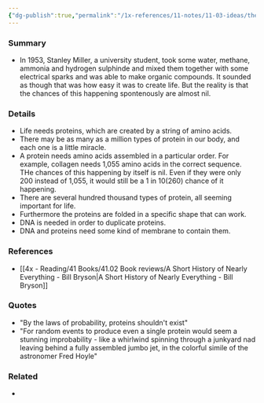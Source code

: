 ```yaml
---
{"dg-publish":true,"permalink":"/1x-references/11-notes/11-03-ideas/the-chances-of-life-starting-spontanously-are-infinitesimally-tiny/","title":"The chances of life starting spontanously are infinitesimally tiny","created":"2023-08-29T18:30:14.346+03:00","updated":"2024-02-14T20:18:22.403+03:00"}
---
```



### Summary
- In 1953, Stanley Miller, a university student, took some water, methane, ammonia and hydrogen sulphinde and mixed them together with some electrical sparks and was able to make organic compounds. It sounded as though that was how easy it was to create life. But the reality is that the chances of this happening spontenously are almost nil.

### Details
- Life needs proteins, which are created by a string of amino acids. 
- There may be as many as a million types of protein in our body, and each one is a little miracle.
- A protein needs amino acids assembled in a particular order. For example, collagen needs 1,055 amino acids in the correct sequence. THe chances of this happening by itself is nil. Even if they were only 200 instead of 1,055, it would still be a 1 in 10(260) chance of it happening. 
- There are several hundred thousand types of protein, all seeming important for life.
- Furthermore the proteins are folded in a specific shape that can work.
- DNA is needed in order to duplicate proteins.
- DNA and proteins need some kind of membrane to contain them. 

### References
- [[4x - Reading/41 Books/41.02 Book reviews/A Short History of Nearly Everything - Bill Bryson\|A Short History of Nearly Everything - Bill Bryson]]

### Quotes
- "By the laws of probability, proteins shouldn't exist"
- "For random events to produce even a single protein would seem a stunning improbability - like a whirlwind spinning through a junkyard nad leaving behind a fully assembled jumbo jet, in the colorful simile of the astronomer Fred Hoyle"

### Related
- 